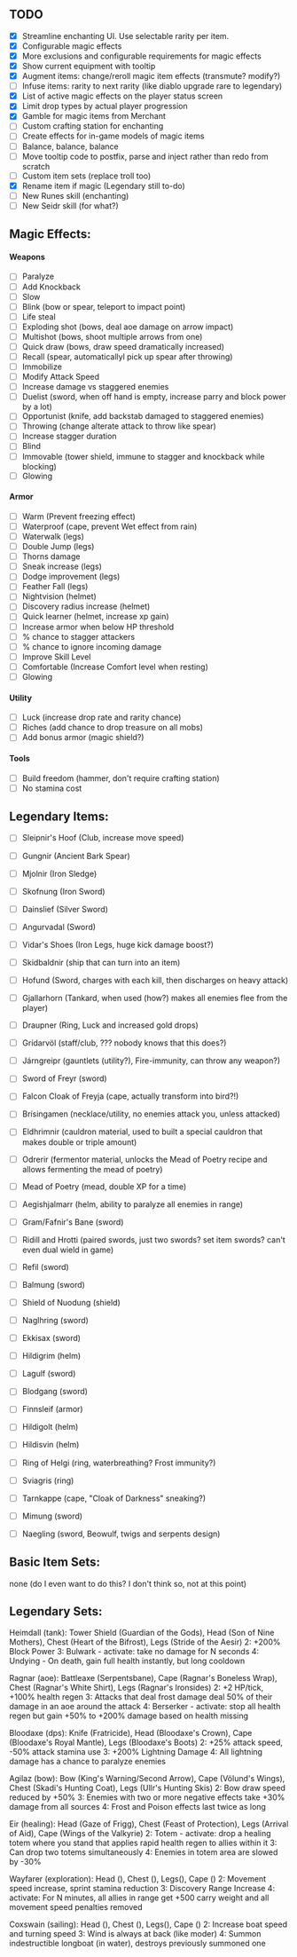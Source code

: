 ## TODO

- [X] Streamline enchanting UI. Use selectable rarity per item.
- [X] Configurable magic effects
- [X] More exclusions and configurable requirements for magic effects
- [X] Show current equipment with tooltip
- [X] Augment items: change/reroll magic item effects (transmute? modify?)
- [ ] Infuse items: rarity to next rarity (like diablo upgrade rare to legendary)
- [X] List of active magic effects on the player status screen
- [X] Limit drop types by actual player progression
- [X] Gamble for magic items from Merchant
- [ ] Custom crafting station for enchanting
- [ ] Create effects for in-game models of magic items
- [ ] Balance, balance, balance
- [ ] Move tooltip code to postfix, parse and inject rather than redo from scratch
- [ ] Custom item sets (replace troll too)
- [X] Rename item if magic (Legendary still to-do)
- [ ] New Runes skill (enchanting)
- [ ] New Seidr skill (for what?)

## Magic Effects:

#### Weapons
- [ ] Paralyze
- [ ] Add Knockback
- [ ] Slow
- [ ] Blink (bow or spear, teleport to impact point)
- [ ] Life steal
- [ ] Exploding shot (bows, deal aoe damage on arrow impact)
- [ ] Multishot (bows, shoot multiple arrows from one)
- [ ] Quick draw (bows, draw speed dramatically increased)
- [ ] Recall (spear, automaticallyl pick up spear after throwing)
- [ ] Immobilize
- [ ] Modify Attack Speed
- [ ] Increase damage vs staggered enemies
- [ ] Duelist (sword, when off hand is empty, increase parry and block power by a lot)
- [ ] Opportunist (knife, add backstab damaged to staggered enemies)
- [ ] Throwing (change alterate attack to throw like spear)
- [ ] Increase stagger duration
- [ ] Blind
- [ ] Immovable (tower shield, immune to stagger and knockback while blocking)
- [ ] Glowing

#### Armor
- [ ] Warm (Prevent freezing effect)
- [ ] Waterproof (cape, prevent Wet effect from rain)
- [ ] Waterwalk (legs)
- [ ] Double Jump (legs)
- [ ] Thorns damage
- [ ] Sneak increase (legs)
- [ ] Dodge improvement (legs)
- [ ] Feather Fall (legs)
- [ ] Nightvision (helmet)
- [ ] Discovery radius increase (helmet)
- [ ] Quick learner (helmet, increase xp gain)
- [ ] Increase armor when below HP threshold
- [ ] % chance to stagger attackers
- [ ] % chance to ignore incoming damage
- [ ] Improve Skill Level
- [ ] Comfortable (Increase Comfort level when resting)
- [ ] Glowing

#### Utility
- [ ] Luck (increase drop rate and rarity chance)
- [ ] Riches (add chance to drop treasure on all mobs)
- [ ] Add bonus armor (magic shield?)

#### Tools
- [ ] Build freedom (hammer, don't require crafting station)
- [ ] No stamina cost

## Legendary Items:

- [ ] Sleipnir's Hoof (Club, increase move speed)
- [ ] Gungnir (Ancient Bark Spear)
- [ ] Mjolnir (Iron Sledge)
- [ ] Skofnung (Iron Sword)
- [ ] Dainslief (Silver Sword)
- [ ] Angurvadal (Sword)
- [ ] Vidar's Shoes (Iron Legs, huge kick damage boost?)
- [ ] Skidbaldnir (ship that can turn into an item)
- [ ] Hofund (Sword, charges with each kill, then discharges on heavy attack)
- [ ] Gjallarhorn (Tankard, when used (how?) makes all enemies flee from the player)
- [ ] Draupner (Ring, Luck and increased gold drops)
- [ ] Grídarvöl (staff/club, ??? nobody knows that this does?)
- [ ] Járngreipr (gauntlets (utility?), Fire-immunity, can throw any weapon?)
- [ ] Sword of Freyr (sword)
- [ ] Falcon Cloak of Freyja (cape, actually transform into bird?!)
- [ ] Brísingamen (necklace/utility, no enemies attack you, unless attacked)
- [ ] Eldhrimnir (cauldron material, used to built a special cauldron that makes double or triple amount)
- [ ] Odrerir (fermentor material, unlocks the Mead of Poetry recipe and allows fermenting the mead of poetry)
- [ ] Mead of Poetry (mead, double XP for a time)
- [ ] Aegishjalmarr (helm, ability to paralyze all enemies in range)
- [ ] Gram/Fafnir's Bane (sword)
- [ ] Ridill and Hrotti (paired swords, just two swords? set item swords? can't even dual wield in game)
- [ ] Refil (sword)
- [ ] Balmung (sword)
- [ ] Shield of Nuodung (shield)
- [ ] Naglhring (sword)
- [ ] Ekkisax (sword)
- [ ] Hildigrim (helm)
- [ ] Lagulf (sword)
- [ ] Blodgang (sword)
- [ ] Finnsleif (armor)
- [ ] Hildigolt (helm)
- [ ] Hildisvin (helm)
- [ ] Ring of Helgi (ring, waterbreathing? Frost immunity?)
- [ ] Sviagris (ring)
- [ ] Tarnkappe (cape, "Cloak of Darkness" sneaking?)
- [ ] Mimung (sword)
- [ ] Naegling (sword, Beowulf, twigs and serpents design)


## Basic Item Sets:

none (do I even want to do this? I don't think so, not at this point)

## Legendary Sets:

Heimdall (tank): Tower Shield (Guardian of the Gods), Head (Son of Nine Mothers), Chest (Heart of the Bifrost), Legs (Stride of the Aesir)
	2: +200% Block Power
	3: Bulwark - activate: take no damage for N seconds
	4: Undying - On death, gain full health instantly, but long cooldown

Ragnar (aoe): Battleaxe (Serpentsbane), Cape (Ragnar's Boneless Wrap), Chest (Ragnar's White Shirt), Legs (Ragnar's Ironsides)
	2: +2 HP/tick, +100% health regen
	3: Attacks that deal frost damage deal 50% of their damage in an aoe around the attack
	4: Berserker - activate: stop all health regen but gain +50% to +200% damage based on health missing

Bloodaxe (dps): Knife (Fratricide), Head (Bloodaxe's Crown), Cape (Bloodaxe's Royal Mantle), Legs (Bloodaxe's Boots)
	2: +25% attack speed, -50% attack stamina use
	3: +200% Lightning Damage
	4: All lightning damage has a chance to paralyze enemies

Agilaz (bow): Bow (King's Warning/Second Arrow), Cape (Völund's Wings), Chest (Skadi's Hunting Coat), Legs (Ullr's Hunting Skis)
	2: Bow draw speed reduced by +50%
	3: Enemies with two or more negative effects take +30% damage from all sources
	4: Frost and Poison effects last twice as long

Eir (healing): Head (Gaze of Frigg), Chest (Feast of Protection), Legs (Arrival of Aid), Cape (Wings of the Valkyrie)
	2: Totem - activate: drop a healing totem where you stand that applies rapid health regen to allies within it
	3: Can drop two totems simultaneously
	4: Enemies in totem area are slowed by -30%

Wayfarer (exploration): Head (), Chest (), Legs(), Cape ()
	2: Movement speed increase, sprint stamina reduction
	3: Discovery Range Increase
	4: activate: For N minutes, all allies in range get +500 carry weight and all movement speed penalties removed

Coxswain (sailing): Head (), Chest (), Legs(), Cape ()
	2: Increase boat speed and turning speed
	3: Wind is always at back (like moder)
	4: Summon indestructible longboat (in water), destroys previously summoned one
